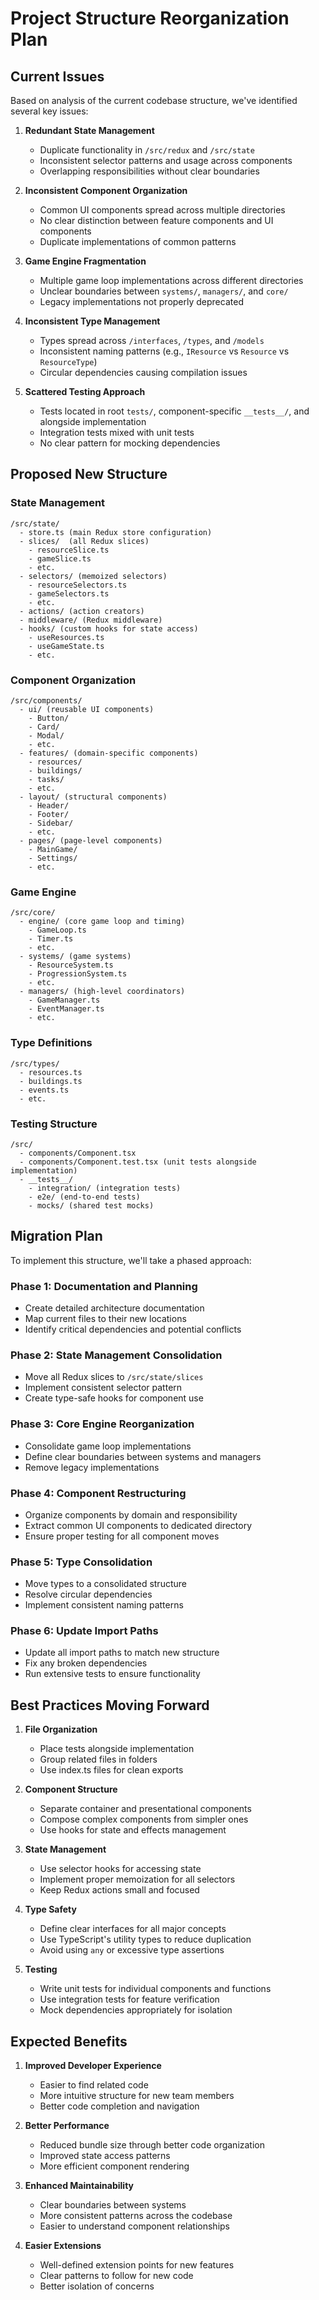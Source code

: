 # Project Structure Reorganization Plan

## Current Issues

Based on analysis of the current codebase structure, we've identified several key issues:

1. **Redundant State Management**
   - Duplicate functionality in `/src/redux` and `/src/state`
   - Inconsistent selector patterns and usage across components
   - Overlapping responsibilities without clear boundaries

2. **Inconsistent Component Organization**
   - Common UI components spread across multiple directories
   - No clear distinction between feature components and UI components
   - Duplicate implementations of common patterns

3. **Game Engine Fragmentation**
   - Multiple game loop implementations across different directories
   - Unclear boundaries between `systems/`, `managers/`, and `core/`
   - Legacy implementations not properly deprecated

4. **Inconsistent Type Management**
   - Types spread across `/interfaces`, `/types`, and `/models`
   - Inconsistent naming patterns (e.g., `IResource` vs `Resource` vs `ResourceType`)
   - Circular dependencies causing compilation issues

5. **Scattered Testing Approach**
   - Tests located in root `tests/`, component-specific `__tests__/`, and alongside implementation
   - Integration tests mixed with unit tests
   - No clear pattern for mocking dependencies

## Proposed New Structure

### State Management

```
/src/state/
  - store.ts (main Redux store configuration)
  - slices/  (all Redux slices)
    - resourceSlice.ts
    - gameSlice.ts
    - etc.
  - selectors/ (memoized selectors)
    - resourceSelectors.ts
    - gameSelectors.ts
    - etc.
  - actions/ (action creators)
  - middleware/ (Redux middleware)
  - hooks/ (custom hooks for state access)
    - useResources.ts
    - useGameState.ts
    - etc.
```

### Component Organization

```
/src/components/
  - ui/ (reusable UI components)
    - Button/
    - Card/
    - Modal/
    - etc.
  - features/ (domain-specific components)
    - resources/
    - buildings/
    - tasks/
    - etc.
  - layout/ (structural components)
    - Header/
    - Footer/
    - Sidebar/
    - etc.
  - pages/ (page-level components)
    - MainGame/
    - Settings/
    - etc.
```

### Game Engine

```
/src/core/
  - engine/ (core game loop and timing)
    - GameLoop.ts
    - Timer.ts
    - etc.
  - systems/ (game systems)
    - ResourceSystem.ts
    - ProgressionSystem.ts
    - etc.
  - managers/ (high-level coordinators)
    - GameManager.ts
    - EventManager.ts
    - etc.
```

### Type Definitions

```
/src/types/
  - resources.ts
  - buildings.ts
  - events.ts
  - etc.
```

### Testing Structure

```
/src/
  - components/Component.tsx
  - components/Component.test.tsx (unit tests alongside implementation)
  - __tests__/
    - integration/ (integration tests)
    - e2e/ (end-to-end tests)
    - mocks/ (shared test mocks)
```

## Migration Plan

To implement this structure, we'll take a phased approach:

### Phase 1: Documentation and Planning
- Create detailed architecture documentation
- Map current files to their new locations
- Identify critical dependencies and potential conflicts

### Phase 2: State Management Consolidation
- Move all Redux slices to `/src/state/slices`
- Implement consistent selector pattern
- Create type-safe hooks for component use

### Phase 3: Core Engine Reorganization
- Consolidate game loop implementations
- Define clear boundaries between systems and managers
- Remove legacy implementations

### Phase 4: Component Restructuring
- Organize components by domain and responsibility
- Extract common UI components to dedicated directory
- Ensure proper testing for all component moves

### Phase 5: Type Consolidation
- Move types to a consolidated structure
- Resolve circular dependencies
- Implement consistent naming patterns

### Phase 6: Update Import Paths
- Update all import paths to match new structure
- Fix any broken dependencies
- Run extensive tests to ensure functionality

## Best Practices Moving Forward

1. **File Organization**
   - Place tests alongside implementation
   - Group related files in folders
   - Use index.ts files for clean exports

2. **Component Structure**
   - Separate container and presentational components
   - Compose complex components from simpler ones
   - Use hooks for state and effects management

3. **State Management**
   - Use selector hooks for accessing state
   - Implement proper memoization for all selectors
   - Keep Redux actions small and focused

4. **Type Safety**
   - Define clear interfaces for all major concepts
   - Use TypeScript's utility types to reduce duplication
   - Avoid using `any` or excessive type assertions

5. **Testing**
   - Write unit tests for individual components and functions
   - Use integration tests for feature verification
   - Mock dependencies appropriately for isolation

## Expected Benefits

1. **Improved Developer Experience**
   - Easier to find related code
   - More intuitive structure for new team members
   - Better code completion and navigation

2. **Better Performance**
   - Reduced bundle size through better code organization
   - Improved state access patterns
   - More efficient component rendering

3. **Enhanced Maintainability**
   - Clear boundaries between systems
   - More consistent patterns across the codebase
   - Easier to understand component relationships

4. **Easier Extensions**
   - Well-defined extension points for new features
   - Clear patterns to follow for new code
   - Better isolation of concerns